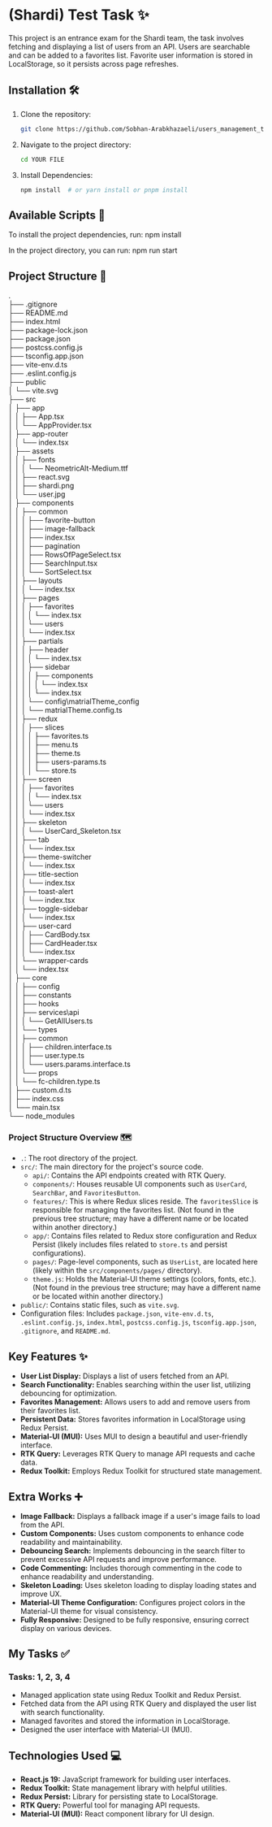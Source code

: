 # (Shardi) Test Task  ✨  

This project is an entrance exam for the Shardi team, the task involves fetching and displaying a list of users from an API. Users are searchable and can be added to a favorites list. Favorite user information is stored in LocalStorage, so it persists across page refreshes.  

## Installation 🛠️  

1.  Clone the repository:  

    ```bash  
    git clone https://github.com/Sobhan-Arabkhazaeli/users_management_task
    ```  

2.  Navigate to the project directory:  

    ```bash  
    cd YOUR FILE
    ```  

3.  Install Dependencies:  

    ```bash  
    npm install  # or yarn install or pnpm install  
    ```  

## Available Scripts 📜  

 To install the project dependencies, run:
npm install

In the project directory, you can run:
npm run start

## Project Structure 📂  
.  
├── .gitignore  
├── README.md  
├── index.html  
├── package-lock.json  
├── package.json  
├── postcss.config.js  
├── tsconfig.app.json  
├── vite-env.d.ts  
├── .eslint.config.js  
├── public  
│   └── vite.svg  
├── src  
│   ├── app  
│   │   ├── App.tsx  
│   │   └── AppProvider.tsx  
│   ├── app-router  
│   │   └── index.tsx  
│   ├── assets  
│   │   ├── fonts  
│   │   │   └── NeometricAlt-Medium.ttf  
│   │   ├── react.svg  
│   │   ├── shardi.png  
│   │   └── user.jpg  
│   ├── components  
│   │   ├── common  
│   │   │   ├── favorite-button  
│   │   │   ├── image-fallback  
│   │   │   ├── index.tsx  
│   │   │   ├── pagination  
│   │   │   ├── RowsOfPageSelect.tsx  
│   │   │   ├── SearchInput.tsx  
│   │   │   └── SortSelect.tsx  
│   │   ├── layouts  
│   │   │   └── index.tsx  
│   │   ├── pages  
│   │   │   ├── favorites  
│   │   │   │   └── index.tsx  
│   │   │   └── users  
│   │   │       └── index.tsx  
│   │   ├── partials  
│   │   │   ├── header  
│   │   │   │   └── index.tsx  
│   │   │   ├── sidebar  
│   │   │   │   ├── components  
│   │   │   │   │   └── index.tsx  
│   │   │   │   └── index.tsx  
│   │   │   └── config\matrialTheme_config  
│   │   │       └── matrialTheme.config.ts  
│   │   ├── redux  
│   │   │   ├── slices  
│   │   │   │   ├── favorites.ts  
│   │   │   │   ├── menu.ts  
│   │   │   │   ├── theme.ts  
│   │   │   │   ├── users-params.ts  
│   │   │   │   └── store.ts  
│   │   ├── screen  
│   │   │   ├── favorites  
│   │   │   │   └── index.tsx  
│   │   │   └── users  
│   │   │       └── index.tsx  
│   │   ├── skeleton  
│   │   │   └── UserCard_Skeleton.tsx  
│   │   ├── tab  
│   │   │   └── index.tsx  
│   │   ├── theme-switcher  
│   │   │   └── index.tsx  
│   │   ├── title-section  
│   │   │   └── index.tsx  
│   │   ├── toast-alert  
│   │   │   └── index.tsx  
│   │   ├── toggle-sidebar  
│   │   │   └── index.tsx  
│   │   ├── user-card  
│   │   │   ├── CardBody.tsx  
│   │   │   ├── CardHeader.tsx  
│   │   │   └── index.tsx  
│   │   └── wrapper-cards  
│   │       └── index.tsx  
│   ├── core  
│   │   ├── config  
│   │   ├── constants  
│   │   ├── hooks  
│   │   ├── services\api  
│   │   │   └── GetAllUsers.ts  
│   │   └── types  
│   │       ├── common  
│   │       │   ├── children.interface.ts  
│   │       │   ├── user.type.ts  
│   │       │   └── users.params.interface.ts  
│   │       └── props  
│   │           └── fc-children.type.ts  
│   ├── custom.d.ts  
│   ├── index.css  
│   └── main.tsx  
└── node_modules  


### Project Structure Overview 🗺️  

*   `.`: The root directory of the project.  
*   `src/`: The main directory for the project's source code.  
    *   `api/`: Contains the API endpoints created with RTK Query.  
    *   `components/`: Houses reusable UI components such as `UserCard`, `SearchBar`, and `FavoritesButton`.  
    *   `features/`: This is where Redux slices reside. The `favoritesSlice` is responsible for managing the favorites list. (Not found in the previous tree structure; may have a different name or be located within another directory.)  
    *   `app/`: Contains files related to Redux store configuration and Redux Persist (likely includes files related to `store.ts` and persist configurations).  
    *   `pages/`: Page-level components, such as `UserList`, are located here (likely within the `src/components/pages/` directory).  
    *   `theme.js`: Holds the Material-UI theme settings (colors, fonts, etc.). (Not found in the previous tree structure; may have a different name or be located within another directory.)  
*   `public/`: Contains static files, such as `vite.svg`.  
*   Configuration files: Includes `package.json`, `vite-env.d.ts`, `.eslint.config.js`, `index.html`, `postcss.config.js`, `tsconfig.app.json`, `.gitignore`, and `README.md`.  

## Key Features ✨  

*   **User List Display:** Displays a list of users fetched from an API.  
*   **Search Functionality:** Enables searching within the user list, utilizing debouncing for optimization.  
*   **Favorites Management:** Allows users to add and remove users from their favorites list.  
*   **Persistent Data:** Stores favorites information in LocalStorage using Redux Persist.  
*   **Material-UI (MUI):** Uses MUI to design a beautiful and user-friendly interface.  
*   **RTK Query:** Leverages RTK Query to manage API requests and cache data.  
*   **Redux Toolkit:** Employs Redux Toolkit for structured state management.  

## Extra Works ➕  

*   **Image Fallback:** Displays a fallback image if a user's image fails to load from the API.  
*   **Custom Components:** Uses custom components to enhance code readability and maintainability.  
*   **Debouncing Search:** Implements debouncing in the search filter to prevent excessive API requests and improve performance.  
*   **Code Commenting:** Includes thorough commenting in the code to enhance readability and understanding.  
*   **Skeleton Loading:** Uses skeleton loading to display loading states and improve UX.  
*   **Material-UI Theme Configuration:** Configures project colors in the Material-UI theme for visual consistency.  
*   **Fully Responsive:** Designed to be fully responsive, ensuring correct display on various devices.  

## My Tasks ✅  

### Tasks: 1, 2, 3, 4  

*   Managed application state using Redux Toolkit and Redux Persist.  
*   Fetched data from the API using RTK Query and displayed the user list with search functionality.  
*   Managed favorites and stored the information in LocalStorage.  
*   Designed the user interface with Material-UI (MUI).  

## Technologies Used 💻  

*   **React.js 19:** JavaScript framework for building user interfaces.  
*   **Redux Toolkit:** State management library with helpful utilities.  
*   **Redux Persist:** Library for persisting state to LocalStorage.  
*   **RTK Query:** Powerful tool for managing API requests.  
*   **Material-UI (MUI):** React component library for UI design.
